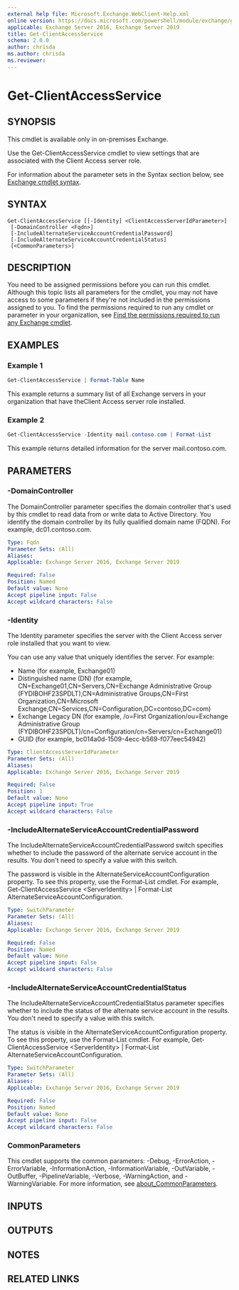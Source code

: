```yaml
---
external help file: Microsoft.Exchange.WebClient-Help.xml
online version: https://docs.microsoft.com/powershell/module/exchange/get-clientaccessservice
applicable: Exchange Server 2016, Exchange Server 2019
title: Get-ClientAccessService
schema: 2.0.0
author: chrisda
ms.author: chrisda
ms.reviewer:
---
```


# Get-ClientAccessService

## SYNOPSIS
This cmdlet is available only in on-premises Exchange.

Use the Get-ClientAccessService cmdlet to view settings that are associated with the Client Access server role.

For information about the parameter sets in the Syntax section below, see [Exchange cmdlet syntax](https://docs.microsoft.com/powershell/exchange/exchange-cmdlet-syntax).

## SYNTAX

```
Get-ClientAccessService [[-Identity] <ClientAccessServerIdParameter>]
 [-DomainController <Fqdn>]
 [-IncludeAlternateServiceAccountCredentialPassword]
 [-IncludeAlternateServiceAccountCredentialStatus]
 [<CommonParameters>]
```

## DESCRIPTION
You need to be assigned permissions before you can run this cmdlet. Although this topic lists all parameters for the cmdlet, you may not have access to some parameters if they're not included in the permissions assigned to you. To find the permissions required to run any cmdlet or parameter in your organization, see [Find the permissions required to run any Exchange cmdlet](https://docs.microsoft.com/powershell/exchange/find-exchange-cmdlet-permissions).

## EXAMPLES

### Example 1
```powershell
Get-ClientAccessService | Format-Table Name
```

This example returns a summary list of all Exchange servers in your organization that have theClient Access server role installed.

### Example 2
```powershell
Get-ClientAccessService -Identity mail.contoso.com | Format-List
```

This example returns detailed information for the server mail.contoso.com.

## PARAMETERS

### -DomainController
The DomainController parameter specifies the domain controller that's used by this cmdlet to read data from or write data to Active Directory. You identify the domain controller by its fully qualified domain name (FQDN). For example, dc01.contoso.com.

```yaml
Type: Fqdn
Parameter Sets: (All)
Aliases:
Applicable: Exchange Server 2016, Exchange Server 2019

Required: False
Position: Named
Default value: None
Accept pipeline input: False
Accept wildcard characters: False
```

### -Identity
The Identity parameter specifies the server with the Client Access server role installed that you want to view.

You can use any value that uniquely identifies the server. For example:

- Name (for example, Exchange01)
- Distinguished name (DN) (for example, CN=Exchange01,CN=Servers,CN=Exchange Administrative Group (FYDIBOHF23SPDLT),CN=Administrative Groups,CN=First Organization,CN=Microsoft Exchange,CN=Services,CN=Configuration,DC=contoso,DC=com)
- Exchange Legacy DN (for example, /o=First Organization/ou=Exchange Administrative Group (FYDIBOHF23SPDLT)/cn=Configuration/cn=Servers/cn=Exchange01)
- GUID (for example, bc014a0d-1509-4ecc-b569-f077eec54942)

```yaml
Type: ClientAccessServerIdParameter
Parameter Sets: (All)
Aliases:
Applicable: Exchange Server 2016, Exchange Server 2019

Required: False
Position: 1
Default value: None
Accept pipeline input: True
Accept wildcard characters: False
```

### -IncludeAlternateServiceAccountCredentialPassword
The IncludeAlternateServiceAccountCredentialPassword switch specifies whether to include the password of the alternate service account in the results. You don't need to specify a value with this switch.

The password is visible in the AlternateServiceAccountConfiguration property. To see this property, use the Format-List cmdlet. For example, Get-ClientAccessService \<ServerIdentity\> | Format-List AlternateServiceAccountConfiguration.

```yaml
Type: SwitchParameter
Parameter Sets: (All)
Aliases:
Applicable: Exchange Server 2016, Exchange Server 2019

Required: False
Position: Named
Default value: None
Accept pipeline input: False
Accept wildcard characters: False
```

### -IncludeAlternateServiceAccountCredentialStatus
The IncludeAlternateServiceAccountCredentialStatus parameter specifies whether to include the status of the alternate service account in the results. You don't need to specify a value with this switch.

The status is visible in the AlternateServiceAccountConfiguration property. To see this property, use the Format-List cmdlet. For example, Get-ClientAccessService \<ServerIdentity\> | Format-List AlternateServiceAccountConfiguration.

```yaml
Type: SwitchParameter
Parameter Sets: (All)
Aliases:
Applicable: Exchange Server 2016, Exchange Server 2019

Required: False
Position: Named
Default value: None
Accept pipeline input: False
Accept wildcard characters: False
```

### CommonParameters
This cmdlet supports the common parameters: -Debug, -ErrorAction, -ErrorVariable, -InformationAction, -InformationVariable, -OutVariable, -OutBuffer, -PipelineVariable, -Verbose, -WarningAction, and -WarningVariable. For more information, see [about_CommonParameters](https://go.microsoft.com/fwlink/p/?LinkID=113216).

## INPUTS

###  

## OUTPUTS

###  

## NOTES

## RELATED LINKS
